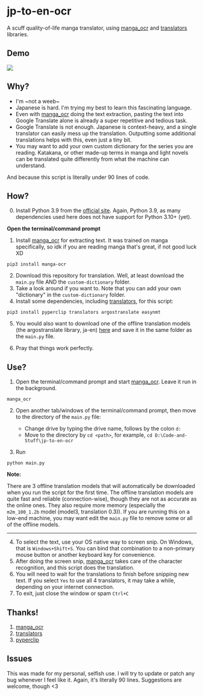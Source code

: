 # jp-to-en-ocr
A scuff quality-of-life manga translator, using [manga_ocr](https://github.com/kha-white/manga-ocr) and [translators](https://github.com/uliontse/translators) libraries.

## Demo

![](https://github.com/codynhanpham/jp-to-en-ocr/blob/master/jp-en_manga-ocr_demo_15s.gif?raw=true)

## Why?
- I'm ~not a weeb~
- Japanese is hard. I'm trying my best to learn this fascinating language.
- Even with [manga_ocr](https://github.com/kha-white/manga-ocr) doing the text extraction, pasting the text into Google Translate alone is already a super repetitive and tedious task.
- Google Translate is not enough. Japanese is context-heavy, and a single translator can easily mess up the translation. Outputting some additional translations helps with this, even just a tiny bit.
- You may want to add your own custom dictionary for the series you are reading. Katakana, or other made-up terms in manga and light novels can be translated quite differently from what the machine can understand. 

And because this script is literally under 90 lines of code.

## How?
0. Install Python 3.9 from the [official site](https://www.python.org/downloads/). Again, Python 3.9, as many dependencies used here does not have support for Python 3.10+ (yet).

**Open the terminal/command prompt**

1. Install [manga_ocr](https://github.com/kha-white/manga-ocr) for extracting text. It was trained on manga specifically, so idk if you are reading manga that's great, if not good luck XD
```
pip3 install manga-ocr
```
2. Download this repository for translation. Well, at least download the `main.py` file AND the `custom-dictionary` folder.
3. Take a look around if you want to. Note that you can add your own "dictionary" in the `custom-dictionary` folder.
4. Install some dependencies, including [translators](https://github.com/uliontse/translators), for this script:
```
pip3 install pyperclip translators argostranslate easynmt
```

5. You would also want to download one of the offline translation models (the argostranslate library, ja-en) [here](https://www.argosopentech.com/argospm/index/#:~:text=ipfs-,Japanese,1.1,-ipfs) and save it in the same folder as the `main.py` file.

6. Pray that things work perfectly.

## Use?
1. Open the terminal/command prompt and start [manga_ocr](https://github.com/kha-white/manga-ocr). Leave it run in the background.
```
manga_ocr
```
2. Open another tab/windows of the terminal/command prompt, then move to the directory of the `main.py` file:
    - Change drive by typing the drive name, follows by the colon `d:`
    - Move to the directory by `cd <path>`, for example, `cd D:\Code-and-Stuff\jp-to-en-ocr`

3. Run
```
python main.py
```

**Note:**

There are 3 offline translation models that will automatically be downloaded when you run the script for the first time. The offline translation models are quite fast and reliable (connection-wise), though they are not as accurate as the online ones. They also require more memory (especially the `m2m_100_1.2b` model (model3, translation 0.3)). If you are running this on a low-end machine, you may want edit the `main.py` file to remove some or all of the offline models.


---

4. To select the text, use your OS native way to screen snip. On Windows, that is `Windows+Shift+S`. You can bind that combination to a non-primary mouse button or another keyboard key for convenience.
5. After doing the screen snip, [manga_ocr](https://github.com/kha-white/manga-ocr) takes care of the character recognition, and this script does the translation.
6. You will need to wait for the translations to finish before snipping new text. If you select `Yes` to use all 4 translators, it may take a while, depending on your internet connection.
7. To exit, just close the window or spam `Ctrl+C`

## Thanks!
1. [manga_ocr](https://github.com/kha-white/manga-ocr)
2. [translators](https://github.com/uliontse/translators)
3. [pyperclip](https://github.com/asweigart/pyperclip)

## Issues
This was made for my personal, selfish use. I will try to update or patch any bug whenever I feel like it. Again, it's literally 90 lines. Suggestions are welcome, though <3
